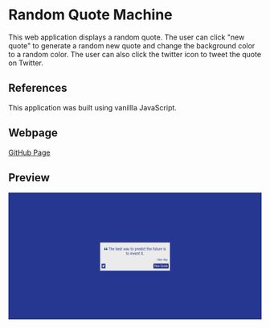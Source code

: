 # Random Quote Machine
This web application displays a random quote. The user can click "new quote" to generate a random new quote and change the background color to a random color. The user can also click the twitter icon to tweet the quote on Twitter.

## References 
This application was built using vanillla JavaScript.

## Webpage
[GitHub Page](https://evanahdout.github.io/random-quote-machine/)

## Preview
![Random quote machine webpage](random-quote-machine.png)
